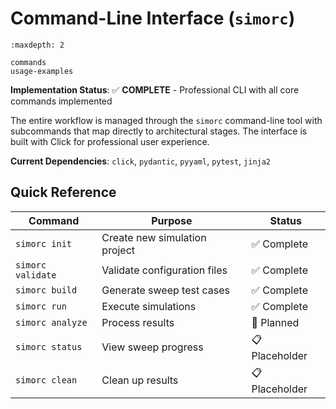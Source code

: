 # Command-Line Interface (`simorc`)

```{toctree}
:maxdepth: 2

commands
usage-examples
```

**Implementation Status**: ✅ **COMPLETE** - Professional CLI with all core commands implemented

The entire workflow is managed through the `simorc` command-line tool with subcommands that map directly to architectural stages. The interface is built with Click for professional user experience.

**Current Dependencies**: `click`, `pydantic`, `pyyaml`, `pytest`, `jinja2`

## Quick Reference

| Command | Purpose | Status |
|---------|---------|--------|
| `simorc init` | Create new simulation project | ✅ Complete |
| `simorc validate` | Validate configuration files | ✅ Complete |
| `simorc build` | Generate sweep test cases | ✅ Complete |
| `simorc run` | Execute simulations | ✅ Complete |
| `simorc analyze` | Process results | 🚧 Planned |
| `simorc status` | View sweep progress | 📋 Placeholder |
| `simorc clean` | Clean up results | 📋 Placeholder |